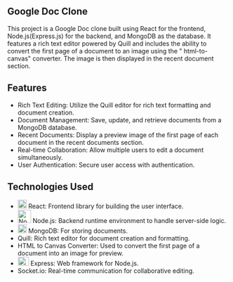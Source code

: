 ## Google Doc Clone 

This project is a Google Doc clone built using React for the frontend, Node.js(Express.js) for the backend, and MongoDB as the database. It features a rich text editor powered by Quill and includes the ability to convert the first page of a document to an image using the " html-to-canvas"  converter. The image is then displayed in the recent document section.


## Features
-  Rich Text Editing: Utilize the Quill editor for rich text formatting and document creation.
-  Document Management: Save, update, and retrieve documents from a MongoDB database.
-  Recent Documents: Display a preview image of the first page of each document in the recent documents section.
-  Real-time Collaboration: Allow multiple users to edit a document simultaneously.
-  User Authentication: Secure user access with authentication.


## Technologies Used

-  <img src="https://img.icons8.com/color/48/000000/react-native.png" alt="React" width="20" height="20"/>  React: Frontend library for building the user interface.
-  <img src="https://img.icons8.com/color/48/000000/nodejs.png" alt="Node.js" width="30" height="30"/>  Node.js: Backend runtime environment to handle server-side logic.
-  <img src="https://img.icons8.com/color/48/000000/mongodb.png" alt="MongoDB" width="20" height="20"/>  MongoDB: For storing documents.
-  Quill: Rich text editor for document creation and formatting.
-  HTML to Canvas Converter: Used to convert the first page of a document into an image for preview.
-  <img src="https://img.icons8.com/fluency/48/000000/express-js.png" alt="Express" width="25" height="20"/>  Express: Web framework for Node.js.
-   Socket.io: Real-time communication for collaborative editing.
